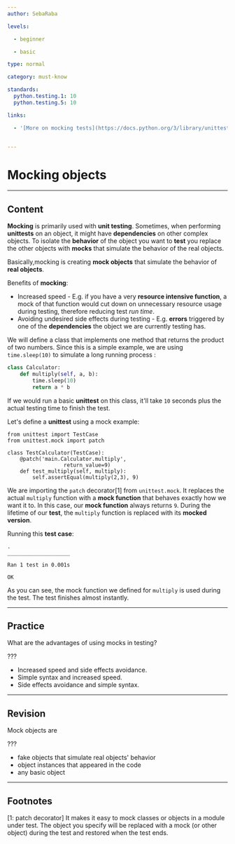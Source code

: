 ```yaml
---
author: SebaRaba

levels:

  - beginner

  - basic

type: normal

category: must-know

standards:
  python.testing.1: 10
  python.testing.5: 10

links:

  - '[More on mocking tests](https://docs.python.org/3/library/unittest.mock.html){website}'


---
```


# Mocking objects

---
## Content

**Mocking** is primarily used with **unit testing**. Sometimes, when performing **unittests** on an object, it might have **dependencies** on other complex objects. To isolate the **behavior** of the object you want to **test** you replace the other objects with **mocks** that simulate the behavior of the real objects.

Basically,mocking is creating **mock objects** that simulate the behavior of **real objects**.

Benefits of **mocking**:
- Increased speed - E.g. if you have a very **resource intensive function**, a mock of that function would cut down on unnecessary resource usage during testing, therefore reducing test *run time*.
- Avoiding undesired side effects during testing - E.g. **errors** triggered by one of the **dependencies** the object we are currently testing has.

We will define a class that implements one method that returns the product of two numbers. Since this is a simple example, we are using `time.sleep(10)` to simulate a long running process :

```python
class Calculator:
    def multiply(self, a, b):
        time.sleep(10)
        return a * b
```
If we would run a basic **unittest** on this class, it'll take `10` seconds plus the actual testing time to finish the test.

Let's define a **unittest** using a mock example:

```
from unittest import TestCase
from unittest.mock import patch

class TestCalculator(TestCase):
    @patch('main.Calculator.multiply',
                  return_value=9)
    def test_multiply(self, multiply):
        self.assertEqual(multiply(2,3), 9)
```

We are importing the `patch` decorator[1] from `unittest.mock`. It replaces the actual `multiply` function with a **mock function** that behaves exactly how we want it to. In this case, our **mock function** always returns `9`. During the lifetime of our **test**, the `multiply` function is replaced with its **mocked version**.

Running this **test case**:

```
.
____________________

Ran 1 test in 0.001s

OK
```

As you can see, the mock function we defined for `multiply` is used during the test. The test finishes almost instantly.

---
## Practice

What are the advantages of using mocks in testing?

???


* Increased speed and side effects avoidance.
* Simple syntax and increased speed.
* Side effects avoidance and simple syntax.

---
## Revision

Mock objects are

???


* fake objects that simulate real objects' behavior
* object instances that appeared in the code
* any basic object

---
## Footnotes
[1: patch decorator]
It makes it easy to mock classes or objects in a module under test. The object you specify will be replaced with a mock (or other object) during the test and restored when the test ends.
 

